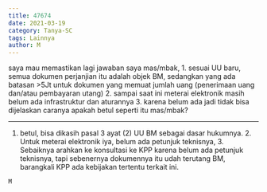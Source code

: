 ```yaml
---
title: 47674
date: 2021-03-19
category: Tanya-SC
tags: Lainnya
author: M
---
```


saya mau memastikan lagi jawaban saya mas/mbak, 1. sesuai UU baru, semua dokumen perjanjian itu adalah objek BM, sedangkan yang ada batasan >5Jt untuk dokumen yang memuat jumlah uang (penerimaan uang dan/atau pembayaran utang) 2. sampai saat ini meterai elektronik masih belum ada infrastruktur dan aturannya 3. karena belum ada jadi tidak bisa dijelaskan caranya apakah betul seperti itu mas/mbak?

---

1. betul, bisa dikasih pasal 3 ayat (2) UU BM sebagai dasar hukumnya. 2. Untuk meterai elektronik iya, belum ada petunjuk teknisnya, 3. Sebaiknya arahkan ke konsultasi ke KPP karena belum ada petunjuk teknisnya, tapi sebenernya dokumennya itu udah terutang BM, barangkali KPP ada kebijakan tertentu terkait ini.

`M`
